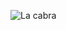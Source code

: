 ![La cabra](https://www.shutterstock.com/image-illustration/skeleton-burning-cigarette-260nw-75995224.jpg)
